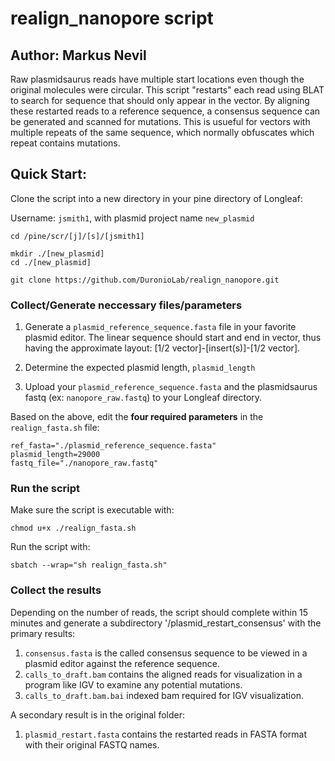 # realign_nanopore script

## Author: Markus Nevil

Raw plasmidsaurus reads have multiple start locations even though the original molecules were circular. This script "restarts" each read using BLAT to search for sequence that should only appear in the vector. By aligning these restarted reads to a reference sequence, a consensus sequence can be generated and scanned for mutations. This is usueful for vectors with multiple repeats of the same sequence, which normally obfuscates which repeat contains mutations.

## Quick Start:

Clone the script into a new directory in your pine directory of Longleaf:

Username: `jsmith1`, with plasmid project name `new_plasmid`

```
cd /pine/scr/[j]/[s]/[jsmith1]

mkdir ./[new_plasmid]
cd ./[new_plasmid]

git clone https://github.com/DuronioLab/realign_nanopore.git
```
### Collect/Generate neccessary files/parameters

1. Generate a `plasmid_reference_sequence.fasta` file in your favorite plasmid editor. The linear sequence should start and end in vector, thus having the approximate layout: [1/2 vector]-[insert(s)]-[1/2 vector].

2. Determine the expected plasmid length, `plasmid_length`

3. Upload your `plasmid_reference_sequence.fasta` and the plasmidsaurus fastq (ex: `nanopore_raw.fastq`) to your Longleaf directory.

Based on the above, edit the **four required parameters** in the `realign_fasta.sh` file:
```
ref_fasta="./plasmid_reference_sequence.fasta"
plasmid_length=29000
fastq_file="./nanopore_raw.fastq"
```

### Run the script
Make sure the script is executable with:
```
chmod u+x ./realign_fasta.sh
```

Run the script with:
```
sbatch --wrap="sh realign_fasta.sh"
```

### Collect the results
Depending on the number of reads, the script should complete within 15 minutes and generate a subdirectory '/plasmid_restart_consensus' with the primary results:
1. `consensus.fasta` is the called consensus sequence to be viewed in a plasmid editor against the reference sequence.
2. `calls_to_draft.bam` contains the aligned reads for visualization in a program like IGV to examine any potential mutations.
3. `calls_to_draft.bam.bai` indexed bam required for IGV visualization.

A secondary result is in the original folder:
1. `plasmid_restart.fasta` contains the restarted reads in FASTA format with their original FASTQ names.
